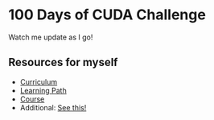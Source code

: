 # 100 Days of CUDA Challenge

Watch me update as I go!

## Resources for myself

* [Curriculum](https://github.com/AdepojuJeremy/Cuda-120-Days-Challenge/)
* [Learning Path](https://github.com/rkinas/cuda-learning)
* [Course](http://gputeachingkit.hwu.crhc.illinois.edu/)
* Additional: [See this!](https://github.com/abelardojarab/gputeachingkit-labs)
